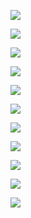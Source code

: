 ![](./深圳职业技术学院.png)

![](./p1.png)

![](./p2.png)

![](./p3.png)

![](./p4.png)

![](./p5.png)

![](./p6.png)

![](./p7.png)

![](./p8.png)

![](./p9.png)

![](./p10.png)


